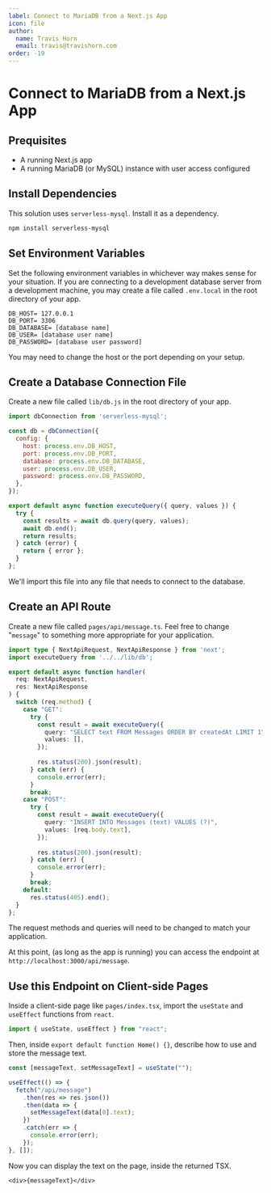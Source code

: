 ```yaml
---
label: Connect to MariaDB from a Next.js App
icon: file
author:
  name: Travis Horn
  email: travis@travishorn.com
order: -19
---
```


# Connect to MariaDB from a Next.js App

## Prequisites

- A running Next.js app
- A running MariaDB (or MySQL) instance with user access configured

## Install Dependencies

This solution uses `serverless-mysql`. Install it as a dependency.

```sh
npm install serverless-mysql
```

## Set Environment Variables

Set the following environment variables in whichever way makes sense for your
situation. If you are connecting to a development database server from a
development machine, you may create a file called `.env.local` in the root
directory of your app.

```
DB_HOST= 127.0.0.1
DB_PORT= 3306
DB_DATABASE= [database name]
DB_USER= [database user name]
DB_PASSWORD= [database user password]
```

You may need to change the host or the port depending on your setup.

## Create a Database Connection File

Create a new file called `lib/db.js` in the root directory of your app.

```javascript
import dbConnection from 'serverless-mysql';

const db = dbConnection({
  config: {
    host: process.env.DB_HOST,
    port: process.env.DB_PORT,
    database: process.env.DB_DATABASE,
    user: process.env.DB_USER,
    password: process.env.DB_PASSWORD,
  },
});

export default async function executeQuery({ query, values }) {
  try {
    const results = await db.query(query, values);
    await db.end();
    return results;
  } catch (error) {
    return { error };
  }
};
```

We'll import this file into any file that needs to connect to the database.

## Create an API Route

Create a new file called `pages/api/message.ts`. Feel free to change "`message`"
to something more appropriate for your application.

```typescript
import type { NextApiRequest, NextApiResponse } from 'next';
import executeQuery from '../../lib/db';

export default async function handler(
  req: NextApiRequest,
  res: NextApiResponse
) {
  switch (req.method) {
    case "GET":
      try {
        const result = await executeQuery({
          query: "SELECT text FROM Messages ORDER BY createdAt LIMIT 1",
          values: [],
        });
  
        res.status(200).json(result);
      } catch (err) {
        console.error(err);
      }
      break;
    case "POST":
      try {
        const result = await executeQuery({
          query: "INSERT INTO Messages (text) VALUES (?)",
          values: [req.body.text],
        });
  
        res.status(200).json(result);
      } catch (err) {
        console.error(err);
      }
      break;
    default:
      res.status(405).end();
  }
};
```

The request methods and queries will need to be changed to match your
application.

At this point, (as long as the app is running) you can access the endpoint at
`http://localhost:3000/api/message`.

## Use this Endpoint on Client-side Pages

Inside a client-side page like `pages/index.tsx`, import the `useState` and
`useEffect` functions from `react`.

```typescript
import { useState, useEffect } from "react";
```

Then, inside `export default function Home() {}`, describe how to use and store
the message text.

```typescript
const [messageText, setMessageText] = useState("");

useEffect(() => {
  fetch("/api/message")
    .then(res => res.json())
    .then(data => {
      setMessageText(data[0].text);
    })
    .catch(err => {
      console.error(err);
    });
}, []);
```

Now you can display the text on the page, inside the returned TSX.

```tsx
<div>{messageText}</div>
```
